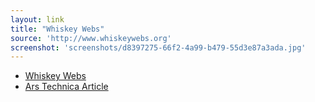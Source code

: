 ```yaml
---
layout: link
title: "Whiskey Webs"
source: 'http://www.whiskeywebs.org'
screenshot: 'screenshots/d8397275-66f2-4a99-b479-55d3e87a3ada.jpg'
---
```


* [Whiskey Webs](http://www.whiskeywebs.org)
* [Ars Technica Article](https://arstechnica.com/science/2020/03/whiskey-webs-serve-as-fingerprints-to-distinguish-between-american-whiskeys/)
